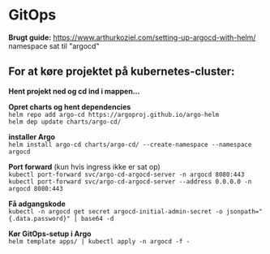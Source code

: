 # GitOps

**Brugt guide:** https://www.arthurkoziel.com/setting-up-argocd-with-helm/  
namespace sat til "argocd"


## For at køre projektet på kubernetes-cluster:  
**Hent projekt ned og cd ind i mappen...**   

**Opret charts og hent dependencies**  
`helm repo add argo-cd https://argoproj.github.io/argo-helm`  
`helm dep update charts/argo-cd/`  

**installer Argo**  
`helm install argo-cd charts/argo-cd/ --create-namespace --namespace argocd`  

**Port forward** (kun hvis ingress ikke er sat op)  
`kubectl port-forward svc/argo-cd-argocd-server -n argocd 8080:443`  
`kubectl port-forward svc/argo-cd-argocd-server --address 0.0.0.0 -n argocd 8080:443`  

**Få adgangskode**  
`kubectl -n argocd get secret argocd-initial-admin-secret -o jsonpath="{.data.password}" | base64 -d`  

**Kør GitOps-setup i Argo**  
`helm template apps/ | kubectl apply -n argocd -f -`  
